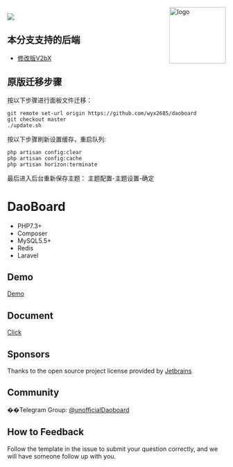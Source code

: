 <img src="https://avatars.githubusercontent.com/u/56885001?s=200&v=4" alt="logo" width="130" height="130" align="right"/>

[![](https://img.shields.io/badge/TgChat-@UnOfficialDaoboard讨论-blue.svg)](https://t.me/unofficialDaoboard)

## 本分支支持的后端
 - [修改版V2bX](https://github.com/wyx2685/V2bX)


## 原版迁移步骤

按以下步骤进行面板文件迁移：

    git remote set-url origin https://github.com/wyx2685/daoboard  
    git checkout master  
    ./update.sh  


按以下步骤刷新设置缓存，重启队列:

    php artisan config:clear
    php artisan config:cache
    php artisan horizon:terminate

最后进入后台重新保存主题： 主题配置-主题设置-确定

# **DaoBoard**

- PHP7.3+
- Composer
- MySQL5.5+
- Redis
- Laravel

## Demo
[Demo](https://demo.daoboard.com)

## Document
[Click](https://daoboard.com)

## Sponsors
Thanks to the open source project license provided by [Jetbrains](https://www.jetbrains.com/)

## Community
��Telegram Group: [@unofficialDaoboard](https://t.me/unofficialDaoboard)  

## How to Feedback
Follow the template in the issue to submit your question correctly, and we will have someone follow up with you.
